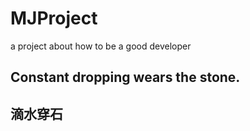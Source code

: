 # MJProject
a project about how to be a good developer

## Constant dropping wears the stone.
## 滴水穿石
